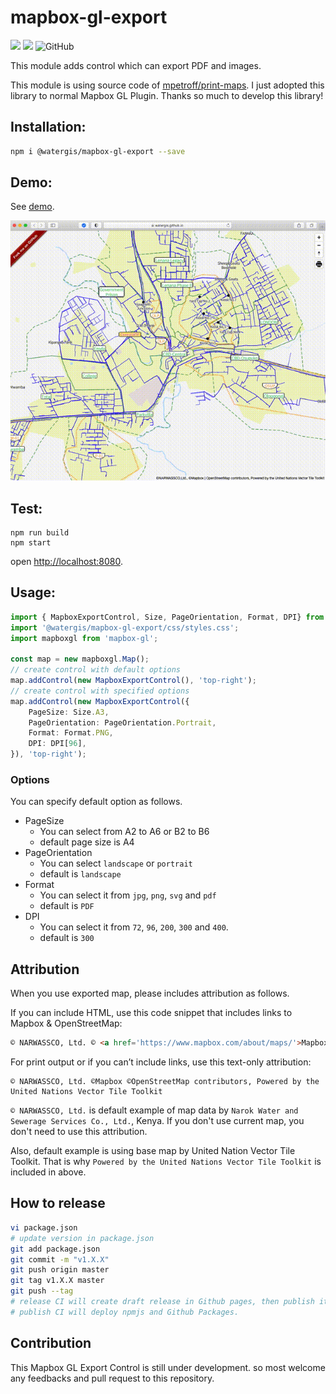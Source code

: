 # mapbox-gl-export
![](https://github.com/watergis/mapbox-gl-export/workflows/Release%20Draft/badge.svg)
![](https://github.com/watergis/mapbox-gl-export/workflows/Node.js%20Package/badge.svg)
![GitHub](https://img.shields.io/github/license/watergis/mapbox-gl-export)

This module adds control which can export PDF and images.

This module is using source code of [mpetroff/print-maps](https://github.com/mpetroff/print-maps). I just adopted this library to normal Mapbox GL Plugin. Thanks so much to develop this library!

## Installation:

```bash
npm i @watergis/mapbox-gl-export --save
```

## Demo:

See [demo](https://watergis.github.io/mapbox-gl-export/#12/-1.08551/35.87063).

![demo.gif](./demo.gif)

## Test:

```
npm run build
npm start
```

open [http://localhost:8080](http://localhost:8080).

## Usage:

```ts
import { MapboxExportControl, Size, PageOrientation, Format, DPI} from "@watergis/mapbox-gl-export";
import '@watergis/mapbox-gl-export/css/styles.css';
import mapboxgl from 'mapbox-gl';

const map = new mapboxgl.Map();
// create control with default options
map.addControl(new MapboxExportControl(), 'top-right');
// create control with specified options
map.addControl(new MapboxExportControl({
    PageSize: Size.A3,
    PageOrientation: PageOrientation.Portrait,
    Format: Format.PNG,
    DPI: DPI[96],
}), 'top-right');
```

### Options
You can specify default option as follows.

- PageSize
  - You can select from A2 to A6 or B2 to B6
  - default page size is A4
- PageOrientation
  - You can select `landscape` or `portrait`
  - default is `landscape`
- Format
  - You can select it from `jpg`, `png`, `svg` and `pdf`
  - default is `PDF`
- DPI
  - You can select it from `72`, `96`, `200`, `300` and `400`.
  - default is `300`

## Attribution

When you use exported map, please includes attribution as follows.

If you can include HTML, use this code snippet that includes links to Mapbox & OpenStreetMap:
```html
© NARWASSCO, Ltd. © <a href='https://www.mapbox.com/about/maps/'>Mapbox</a> © <a href='https://www.openstreetmap.org/copyright'>OpenStreetMap</a> <strong><a href='https://www.mapbox.com/map-feedback/' target='_blank'>Improve this map</a></strong>Powered by the United Nations Vector Tile Toolkit
```

For print output or if you can’t include links, use this text-only attribution:
```
© NARWASSCO, Ltd. ©Mapbox ©OpenStreetMap contributors, Powered by the United Nations Vector Tile Toolkit
```

`© NARWASSCO, Ltd.` is default example of map data by `Narok Water and Sewerage Services Co., Ltd.`, Kenya. If you don't use current map, you don't need to use this attribution.

Also, default example is using base map by United Nation Vector Tile Toolkit. That is why `Powered by the United Nations Vector Tile Toolkit` is included in above.

## How to release

```zsh
vi package.json
# update version in package.json
git add package.json
git commit -m "v1.X.X"
git push origin master
git tag v1.X.X master
git push --tag
# release CI will create draft release in Github pages, then publish it if it is ready.
# publish CI will deploy npmjs and Github Packages.
```

## Contribution

This Mapbox GL Export Control is still under development. so most welcome any feedbacks and pull request to this repository.

